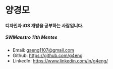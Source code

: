 # 양경모

#### 디자인과 iOS 개발을 공부하는 사람입니다.
##### SWMaestro 11th Mentee

- Email: gaeng1107@gmail.com
- Github: https://github.com/g4eng
- LinkedIn: https://www.linkedin.com/in/g4eng/
